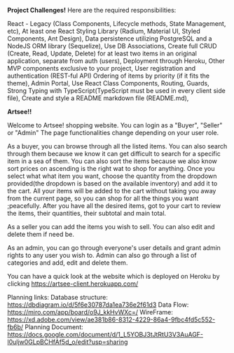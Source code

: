 **Project Challenges!**
Here are the required responsibilities:

React - Legacy (Class Components, Lifecycle methods, State Management, etc),
At least one React Styling Library (Radium, Material UI, Styled Components, Ant Design),
Data persistence utilizing PostgreSQL and a NodeJS ORM library (Sequelize),
Use DB Associations,
Create full CRUD (Create, Read, Update, Delete) for at least two items in an original application, separate from auth (users),
Deployment through Heroku,
Other MVP components exclusive to your project,
User registration and authentication (REST-ful API)
Ordering of items by priority (if it fits the theme),
Admin Portal,
Use React Class Components, Routing, Guards,
Strong Typing with TypeScript(TypeScript must be used in every client side file),
Create and style a README markdown file (README.md),


**Artsee!!**

Welcome to Artsee! shopping website. You can login as a "Buyer", "Seller" or "Admin"
The page functionalities change depending on your user role.

As a buyer, you can browse through all the listed items. You can also search through them because we know it can get difficult to search for a specific item in a sea of them. You can also sort the items because we also know sort prices on ascending is the right wat to shop for anything. 
Once you select what what item you want, choose the quantity from the dropdown provided(the dropdown is based on the available inventory) and add it to the cart. All your items will be added to the cart without taking you away from the current page, so you can shop for all the things you want ;peacefully. After you have all the desired items, got to your cart to review the items, their quantities, their subtotal and main total. 

As a seller you can add the items you wish to sell. You can also edit and delete them if need be.

As an admin, you can go through everyone's user details and grant admin rights to any user you wish to. Admin can also go through a list of categories and add, edit and delete them.

You can have a quick look at the website which is deployed on Heroku by clicking https://artsee-client.herokuapp.com/


Planning links:
Database structure: https://dbdiagram.io/d/5f6e30787da1ea736e2f61d3
Data Flow: https://miro.com/app/board/o9J_kkHvWXc=/
WireFrame: https://xd.adobe.com/view/ae381b86-8312-4229-86a4-9fbc4fd5c552-fb6b/
Planning Document: https://docs.google.com/document/d/1_L5YOBJ3tJtRtU3V3AuAGF-l0uljw0GLpBCHfAf5d_o/edit?usp=sharing

